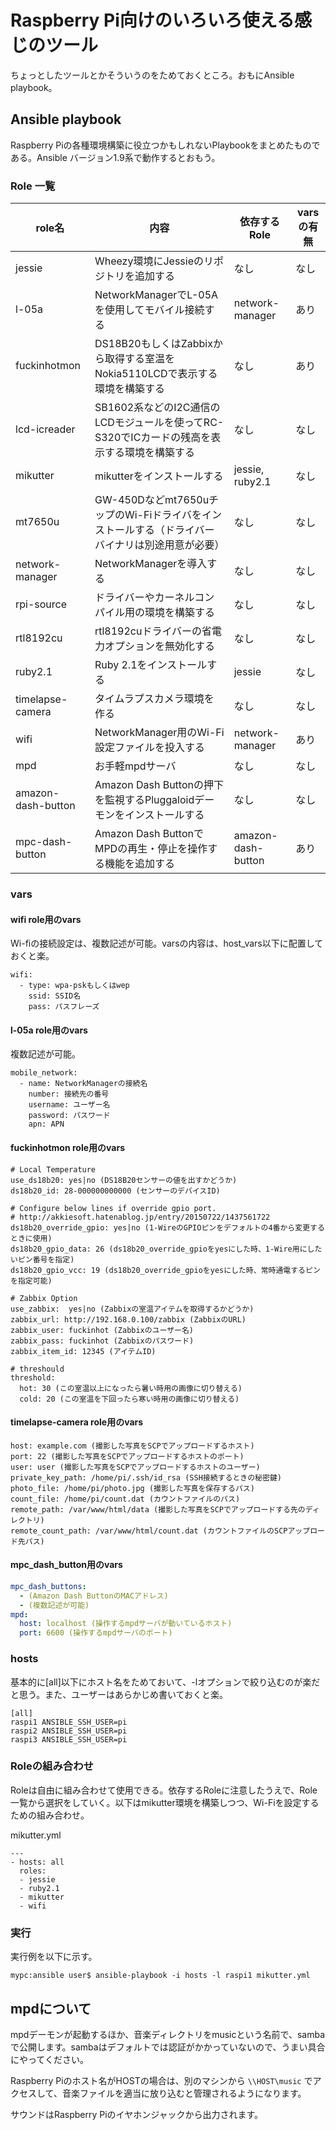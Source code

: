 # Raspberry Pi向けのいろいろ使える感じのツール

ちょっとしたツールとかそういうのをためておくところ。おもにAnsible playbook。

## Ansible playbook

Raspberry Piの各種環境構築に役立つかもしれないPlaybookをまとめたものである。Ansible バージョン1.9系で動作するとおもう。

### Role 一覧

| role名 | 内容 | 依存するRole | varsの有無 |
| --- | --- | --- | --- |
| jessie | Wheezy環境にJessieのリポジトリを追加する | なし | なし |
| l-05a | NetworkManagerでL-05Aを使用してモバイル接続する | network-manager | あり |
| fuckinhotmon | DS18B20もしくはZabbixから取得する室温をNokia5110LCDで表示する環境を構築する | なし | あり |
| lcd-icreader | SB1602系などのI2C通信のLCDモジュールを使ってRC-S320でICカードの残高を表示する環境を構築する | なし | なし |
| mikutter | mikutterをインストールする | jessie, ruby2.1 | なし |
| mt7650u | GW-450Dなどmt7650uチップのWi-Fiドライバをインストールする（ドライバーバイナリは別途用意が必要） | なし | なし |
| network-manager | NetworkManagerを導入する | なし | なし | 
| rpi-source | ドライバーやカーネルコンパイル用の環境を構築する | なし | なし |
| rtl8192cu | rtl8192cuドライバーの省電力オプションを無効化する | なし | なし |
| ruby2.1 | Ruby 2.1をインストールする | jessie | なし |
| timelapse-camera | タイムラプスカメラ環境を作る | なし | なし |
| wifi | NetworkManager用のWi-Fi設定ファイルを投入する | network-manager | あり |
| mpd | お手軽mpdサーバ | なし | なし |
| amazon-dash-button | Amazon Dash Buttonの押下を監視するPluggaloidデーモンをインストールする | なし | なし |
| mpc-dash-button | Amazon Dash ButtonでMPDの再生・停止を操作する機能を追加する | amazon-dash-button | あり |

### vars

#### wifi role用のvars

Wi-fiの接続設定は、複数記述が可能。varsの内容は、host_vars以下に配置しておくと楽。

```
wifi:
  - type: wpa-pskもしくはwep
    ssid: SSID名
    pass: パスフレーズ
```

#### l-05a role用のvars

複数記述が可能。

```
mobile_network:
  - name: NetworkManagerの接続名
    number: 接続先の番号
    username: ユーザー名
    password: パスワード
    apn: APN
```

#### fuckinhotmon role用のvars

```
# Local Temperature
use_ds18b20: yes|no (DS18B20センサーの値を出すかどうか)
ds18b20_id: 28-000000000000 (センサーのデバイスID)

# Configure below lines if override gpio port.
# http://akkiesoft.hatenablog.jp/entry/20150722/1437561722
ds18b20_override_gpio: yes|no (1-WireのGPIOピンをデフォルトの4番から変更するときに使用)
ds18b20_gpio_data: 26 (ds18b20_override_gpioをyesにした時、1-Wire用にしたいピン番号を指定)
ds18b20_gpio_vcc: 19 (ds18b20_override_gpioをyesにした時、常時通電するピンを指定可能)

# Zabbix Option
use_zabbix:  yes|no (Zabbixの室温アイテムを取得するかどうか)
zabbix_url: http://192.168.0.100/zabbix (ZabbixのURL)
zabbix_user: fuckinhot (Zabbixのユーザー名)
zabbix_pass: fuckinhot (Zabbixのパスワード)
zabbix_item_id: 12345 (アイテムID)

# threshould
threshold:
  hot: 30 (この室温以上になったら暑い時用の画像に切り替える)
  cold: 20 (この室温を下回ったら寒い時用の画像に切り替える)
```

#### timelapse-camera role用のvars

```
host: example.com (撮影した写真をSCPでアップロードするホスト)
port: 22 (撮影した写真をSCPでアップロードするホストのポート)
user: user (撮影した写真をSCPでアップロードするホストのユーザー)
private_key_path: /home/pi/.ssh/id_rsa (SSH接続するときの秘密鍵)
photo_file: /home/pi/photo.jpg (撮影した写真を保存するパス)
count_file: /home/pi/count.dat (カウントファイルのパス)
remote_path: /var/www/html/data (撮影した写真をSCPでアップロードする先のディレクトリ)
remote_count_path: /var/www/html/count.dat (カウントファイルのSCPアップロード先パス)
```

#### mpc\_dash\_button用のvars

```yaml
mpc_dash_buttons:
  - (Amazon Dash ButtonのMACアドレス)
  - (複数記述が可能)
mpd:
  host: localhost (操作するmpdサーバが動いているホスト)
  port: 6600 (操作するmpdサーバのポート)
```

### hosts

基本的に[all]以下にホスト名をためておいて、-lオプションで絞り込むのが楽だと思う。また、ユーザーはあらかじめ書いておくと楽。

```
[all]
raspi1 ANSIBLE_SSH_USER=pi
raspi2 ANSIBLE_SSH_USER=pi
raspi3 ANSIBLE_SSH_USER=pi
```

### Roleの組み合わせ

Roleは自由に組み合わせて使用できる。依存するRoleに注意したうえで、Role一覧から選択をしていく。以下はmikutter環境を構築しつつ、Wi-Fiを設定するための組み合わせ。

mikutter.yml
```
---
- hosts: all
  roles:
  - jessie
  - ruby2.1
  - mikutter
  - wifi
```

### 実行

実行例を以下に示す。

```
mypc:ansible user$ ansible-playbook -i hosts -l raspi1 mikutter.yml 
```

## mpdについて

mpdデーモンが起動するほか、音楽ディレクトリをmusicという名前で、sambaで公開します。sambaはデフォルトでは認証がかかっていないので、うまい具合にやってください。

Raspberry Piのホスト名がHOSTの場合は、別のマシンから `\\HOST\music` でアクセスして、音楽ファイルを適当に放り込むと管理されるようになります。

サウンドはRaspberry Piのイヤホンジャックから出力されます。
